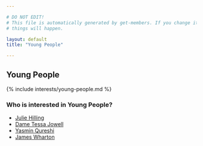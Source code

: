 ```yaml
---

# DO NOT EDIT!
# This file is automatically generated by get-members. If you change it, bad
# things will happen.

layout: default
title: "Young People"

---
```


## Young People

{% include interests/young-people.md %}

### Who is interested in Young People?


* [Julie Hilling](/members/julie-hilling.html)
* [Dame  Tessa Jowell](/members/dame-tessa-jowell.html)
* [Yasmin Qureshi](/members/yasmin-qureshi.html)
* [James Wharton](/members/james-wharton.html)
